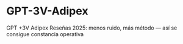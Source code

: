 # GPT-3V-Adipex
GPT +3V Adipex Reseñas 2025: menos ruido, más método — así se consigue constancia operativa
